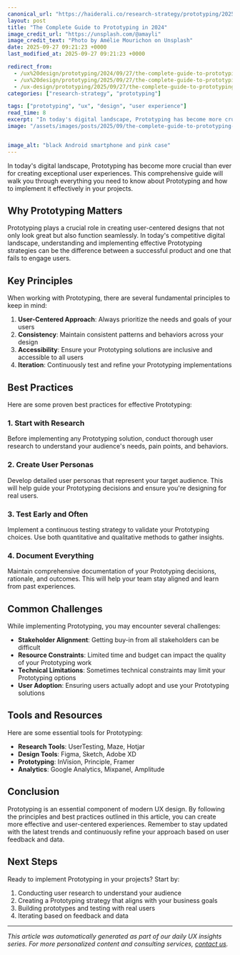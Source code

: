 ```yaml
---
canonical_url: "https://haiderali.co/research-strategy/prototyping/2025/09/27/the-complete-guide-to-prototyping-in-2024/"
layout: post
title: "The Complete Guide to Prototyping in 2024"
image_credit_url: "https://unsplash.com/@amayli"
image_credit_text: "Photo by Amélie Mourichon on Unsplash"
date: 2025-09-27 09:21:23 +0000
last_modified_at: 2025-09-27 09:21:23 +0000

redirect_from:
  - /ux%20design/prototyping/2024/09/27/the-complete-guide-to-prototyping-in-2024/
  - /ux%20design/prototyping/2025/09/27/the-complete-guide-to-prototyping-in-2024/
  - /ux-design/prototyping/2025/09/27/the-complete-guide-to-prototyping-in-2024/
categories: ["research-strategy", "prototyping"]

tags: ["prototyping", "ux", "design", "user experience"]
read_time: 8
excerpt: "In today's digital landscape, Prototyping has become more crucial than ever for creating exceptional user experiences. This comprehensive guide will w..."
image: "/assets/images/posts/2025/09/the-complete-guide-to-prototyping-in-2024.jpg"


image_alt: "black Android smartphone and pink case"
---
```


In today's digital landscape, Prototyping has become more crucial than ever for creating exceptional user experiences. This comprehensive guide will walk you through everything you need to know about Prototyping and how to implement it effectively in your projects.

## Why Prototyping Matters

Prototyping plays a crucial role in creating user-centered designs that not only look great but also function seamlessly. In today's competitive digital landscape, understanding and implementing effective Prototyping strategies can be the difference between a successful product and one that fails to engage users.

## Key Principles

When working with Prototyping, there are several fundamental principles to keep in mind:

1. **User-Centered Approach**: Always prioritize the needs and goals of your users
2. **Consistency**: Maintain consistent patterns and behaviors across your design
3. **Accessibility**: Ensure your Prototyping solutions are inclusive and accessible to all users
4. **Iteration**: Continuously test and refine your Prototyping implementations

## Best Practices

Here are some proven best practices for effective Prototyping:

### 1. Start with Research
Before implementing any Prototyping solution, conduct thorough user research to understand your audience's needs, pain points, and behaviors.

### 2. Create User Personas
Develop detailed user personas that represent your target audience. This will help guide your Prototyping decisions and ensure you're designing for real users.

### 3. Test Early and Often
Implement a continuous testing strategy to validate your Prototyping choices. Use both quantitative and qualitative methods to gather insights.

### 4. Document Everything
Maintain comprehensive documentation of your Prototyping decisions, rationale, and outcomes. This will help your team stay aligned and learn from past experiences.

## Common Challenges

While implementing Prototyping, you may encounter several challenges:

- **Stakeholder Alignment**: Getting buy-in from all stakeholders can be difficult
- **Resource Constraints**: Limited time and budget can impact the quality of your Prototyping work
- **Technical Limitations**: Sometimes technical constraints may limit your Prototyping options
- **User Adoption**: Ensuring users actually adopt and use your Prototyping solutions

## Tools and Resources

Here are some essential tools for Prototyping:

- **Research Tools**: UserTesting, Maze, Hotjar
- **Design Tools**: Figma, Sketch, Adobe XD
- **Prototyping**: InVision, Principle, Framer
- **Analytics**: Google Analytics, Mixpanel, Amplitude

## Conclusion

Prototyping is an essential component of modern UX design. By following the principles and best practices outlined in this article, you can create more effective and user-centered experiences. Remember to stay updated with the latest trends and continuously refine your approach based on user feedback and data.

## Next Steps

Ready to implement Prototyping in your projects? Start by:

1. Conducting user research to understand your audience
2. Creating a Prototyping strategy that aligns with your business goals
3. Building prototypes and testing with real users
4. Iterating based on feedback and data

---

*This article was automatically generated as part of our daily UX insights series. For more personalized content and consulting services, [contact us](/contact/).*
